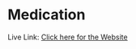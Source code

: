 <h1>Medication</h1>
<div>Live Link: 
<a href="https://medicationf.vercel.app/">Click here for the Website</a>
</div>
